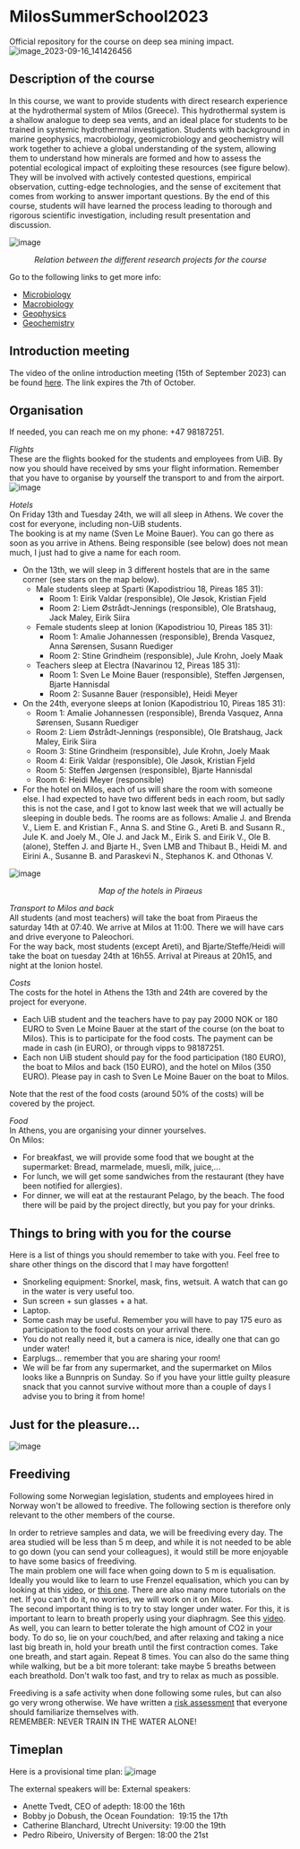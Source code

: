 # MilosSummerSchool2023
Official repository for the course on deep sea mining impact.
![image_2023-09-16_141426456](https://github.com/MeinzBeur/MilosSummerSchool2023/assets/43003903/d81d4cd3-de39-4989-a209-701e1b6bbdc8)

## Description of the course
In this course, we want to provide students with direct research experience at the hydrothermal system of Milos (Greece). This hydrothermal system is a shallow analogue to deep sea vents, and an ideal place for students to be trained in systemic hydrothermal investigation. Students with background in marine geophysics, macrobiology, geomicrobiology and geochemistry will work together to achieve a global understanding of the system, allowing them to understand how minerals are formed and how to assess the potential ecological impact of exploiting these resources (see figure below). They will be involved with actively contested questions, empirical observation, cutting-edge technologies, and the sense of excitement that comes from working to answer important questions. By the end of this course, students will have learned the process leading to thorough and rigorous scientific investigation, including result presentation and discussion.  
  
![image](https://github.com/MeinzBeur/MilosSummerSchool2023/assets/43003903/35cf56a5-4590-48d0-a59f-8aa095133314)
<p align="center">
  <i>Relation between the different research projects for the course</i>
</p>

Go to the following links to get more info:  
- [Microbiology](Microbiology.md)
- [Macrobiology](Macrobiology.md)
- [Geophysics](Geophysics.md)
- [Geochemistry](Geochemistry.md)

## Introduction meeting
The video of the online introduction meeting (15th of September 2023) can be found [here](https://filesender.sikt.no/?s=download&token=f5e083e4-a4c4-4ef7-bcd8-bad012ceb3dc). The link expires the 7th of October.

## Organisation
If needed, you can reach me on my phone: +47 98187251.

_Flights_  
These are the flights booked for the students and employees from UiB. By now you should have received by sms your flight information. Remember that you have to organise by yourself the transport to and from the airport. 
![image](https://github.com/MeinzBeur/MilosSummerSchool2023/assets/43003903/562bf32a-24cb-4e3c-b4e9-ae9172dacc61)

_Hotels_  
On Friday 13th and Tuesday 24th, we will all sleep in Athens. We cover the cost for everyone, including non-UiB students.  
The booking is at my name (Sven Le Moine Bauer). You can go there as soon as you arrive in Athens. Being responsible (see below) does not mean much, I just had to give a name for each room.
- On the 13th, we will sleep in 3 different hostels that are in the same corner (see stars on the map below).
  - Male students sleep at Sparti (Kapodistriou 18, Pireas 185 31):
    - Room 1: Eirik Valdar (responsible), Ole Jøsok, Kristian Fjeld
    - Room 2: Liem Østrådt-Jennings (responsible), Ole Bratshaug, Jack Maley, Eirik Siira
  - Female students sleep at Ionion (Kapodistriou 10, Pireas 185 31):
    - Room 1: Amalie Johannessen (responsible), Brenda Vasquez, Anna Sørensen, Susann Ruediger
    - Room 2: Stine Grindheim (responsible), Jule Krohn, Joely Maak
  - Teachers sleep at Electra (Navarinou 12, Pireas 185 31):
    - Room 1: Sven Le Moine Bauer (responsible), Steffen Jørgensen, Bjarte Hannisdal
    - Room 2: Susanne Bauer (responsible), Heidi Meyer 
- On the 24th, everyone sleeps at Ionion (Kapodistriou 10, Pireas 185 31):
    - Room 1: Amalie Johannessen (responsible), Brenda Vasquez, Anna Sørensen, Susann Ruediger
    - Room 2: Liem Østrådt-Jennings (responsible), Ole Bratshaug, Jack Maley, Eirik Siira
    - Room 3: Stine Grindheim (responsible), Jule Krohn, Joely Maak
    - Room 4: Eirik Valdar (responsible), Ole Jøsok, Kristian Fjeld
    - Room 5: Steffen Jørgensen (responsible), Bjarte Hannisdal
    - Room 6: Heidi Meyer (responsible)
- For the hotel on Milos, each of us will share the room with someone else. I had expected to have two different beds in each room, but sadly this is not the case, and I got to know last week that we will actually be sleeping in double beds. The rooms are as follows: Amalie J. and Brenda V., Liem E. and Kristian F., Anna S. and Stine G., Areti B. and Susann R., Jule K. and Joely M., Ole J. and Jack M., Eirik S. and Eirik V., Ole B. (alone), Steffen J. and Bjarte H., Sven LMB and Thibaut B., Heidi M. and Eirini A., Susanne B. and Paraskevi N., Stephanos K. and Othonas V.

![image](https://github.com/MeinzBeur/MilosSummerSchool2023/assets/43003903/c243be01-b1a4-4b7b-a964-ca4f04d9e3a5)
<p align="center">
  <i>Map of the hotels in Piraeus</i>
</p>

_Transport to Milos and back_  
All students (and most teachers) will take the boat from Piraeus the saturday 14th at 07:40. We arrive at Milos at 11:00. There we will have cars and drive everyone to Paleochori.  
For the way back, most students (except Areti), and Bjarte/Steffe/Heidi will take the boat on tuesday 24th at 16h55. Arrival at Pireaus at 20h15, and night at the Ionion hostel.

_Costs_  
The costs for the hotel in Athens the 13th and 24th are covered by the project for everyone.
- Each UiB student and the teachers have to pay pay 2000 NOK or 180 EURO to Sven Le Moine Bauer at the start of the course (on the boat to Milos). This is to participate for the food costs. The payment can be made in cash (in EURO), or through vipps to 98187251.
- Each non UiB student should pay for the food participation (180 EURO), the boat to Milos and back (150 EURO), and the hotel on Milos (350 EURO). Please pay in cash to Sven Le Moine Bauer on the boat to Milos.

Note that the rest of the food costs (around 50% of the costs) will be covered by the project.

_Food_  
In Athens, you are organising your dinner yourselves.  
On Milos:
- For breakfast, we will provide some food that we bought at the supermarket: Bread, marmelade, muesli, milk, juice,...  
- For lunch, we will get some sandwiches from the restaurant (they have been notified for allergies).  
- For dinner, we will eat at the restaurant Pelago, by the beach. The food there will be paid by the project directly, but you pay for your drinks.  


## Things to bring with you for the course
Here is a list of things you should remember to take with you. Feel free to share other things on the discord that I may have forgotten!
- Snorkeling equipment: Snorkel, mask, fins, wetsuit. A watch that can go in the water is very useful too.
- Sun screen + sun glasses + a hat.
- Laptop.
- Some cash may be useful. Remember you will have to pay 175 euro as participation to the food costs on your arrival there.
- You do not really need it, but a camera is nice, ideally one that can go under water!
- Earplugs... remember that you are sharing your room!
- We will be far from any supermarket, and the supermarket on Milos looks like a Bunnpris on Sunday. So if you have your little guilty pleasure snack that you cannot survive without more than a couple of days I advise you to bring it from home!

## Just for the pleasure...  
![image](https://github.com/MeinzBeur/MilosSummerSchool2023/assets/43003903/c32ed1d1-7544-4f02-b54a-5e80fcc21992)


## Freediving
Following some Norwegian legislation, students and employees hired in Norway won't be allowed to freedive. The following section is therefore only relevant to the other members of the course.

In order to retrieve samples and data, we will be freediving every day. The area studied will be less than 5 m deep, and while it is not needed to be able to go down (you can send your colleagues), it would still be more enjoyable to have some basics of freediving.  
The main problem one will face when going down to 5 m is equalisation. Ideally you would like to learn to use Frenzel equalisation, which you can by looking at this [video](https://www.youtube.com/watch?v=yxdEvyrKatc), or [this one](https://www.youtube.com/watch?v=Mo07gZR741M). There are also many more tutorials on the net. If you can't do it, no worries, we will work on it on Milos.  
The second important thing is to try to stay longer under water. For this, it is important to learn to breath properly using your diaphragm. See this [video](https://www.youtube.com/watch?v=ADdqYzcBeLw&start=934). As well, you can learn to better tolerate the high amount of CO2 in your body. To do so, lie on your couch/bed, and after relaxing and taking a nice last big breath in, hold your breath until the first contraction comes. Take one breath, and start again. Repeat 8 times. You can also do the same thing while walking, but be a bit more tolerant: take maybe 5 breaths between each breathold. Don't walk too fast, and try to relax as much as possible.  

Freediving is a safe activity when done following some rules, but can also go very wrong otherwise. We have written a [risk assessment](RiskAssessment.md) that everyone should familiarize themselves with.  
REMEMBER: NEVER TRAIN IN THE WATER ALONE!

## Timeplan
Here is a provisional time plan:
![image](https://github.com/MeinzBeur/MilosSummerSchool2023/assets/43003903/697b8e00-0666-47d1-a002-cb6770de4c99)

The external speakers will be:
External speakers:
- Anette Tvedt, CEO of adepth: 18:00 the 16th
- Bobby jo Dobush, the Ocean Foundation:  19:15 the 17th
- Catherine Blanchard, Utrecht University: 19:00 the 19th
- Pedro Ribeiro, University of Bergen: 18:00 the 21st
